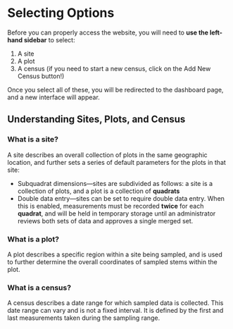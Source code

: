 # Selecting Options

Before you can properly access the website, you will need to **use the left-hand sidebar** to
select:

1. A site
2. A plot
3. A census (if you need to start a new census, click on the Add New Census button!)

Once you select all of these, you will be redirected to the dashboard page, and a new interface
will appear.

## Understanding Sites, Plots, and Census

### What is a site?

A site describes an overall collection of plots in the same geographic location, and further sets
a series of default parameters for the plots in that site:

- Subquadrat dimensions—sites are subdivided as follows: a site is a collection of plots, and a
  plot is a collection of **quadrats**
- Double data entry—sites can be set to require double data entry. When this is enabled,
  measurements must be recorded **twice** for each **quadrat**, and will be held in temporary
  storage until an administrator reviews both sets of data and approves a single merged set.

### What is a plot?

A plot describes a specific region within a site being sampled, and is used to further
determine the overall coordinates of sampled stems within the plot.

### What is a census?

A census describes a date range for which sampled data is collected. This date range can vary
and is not a fixed interval. It is defined by the first and last measurements taken
during the sampling range.
